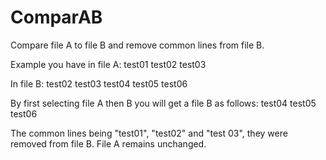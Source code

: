 # ComparAB
Compare file A to file B and remove common lines from file B.

Example you have in file A:
test01
test02
test03

In file B:
test02
test03
test04
test05
test06

By first selecting file A then B you will get a file B as follows:
test04
test05
test06

The common lines being "test01", "test02" and "test 03", they were removed from file B. File A remains unchanged.

